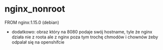 # nginx_nonroot
FROM nginx:1.15.0 (debian)
+ dodatkowo: 
obraz który na 8080 podaje swój hostname, tyle że nginx działa nie z roota ale z nginx
poza tym trochę chmodów i chownów żeby odpalał się na openshifcie 


